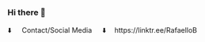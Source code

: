 ### Hi there 👋

<!--
**RafaelloB/RafaelloB** is a ✨ _special_ ✨ repository because its `README.md` (this file) appears on your GitHub profile.

Here are some ideas to get you started:

- 🔭 I’m currently working on ...
- 🌱 I’m currently learning ...
- 👯 I’m looking to collaborate on ...
- 🤔 I’m looking for help with ...
- 💬 Ask me about ...
- 📫 How to reach me: ...
- 😄 Pronouns: ...
- ⚡ Fun fact: ...
-->


⬇️ ㅤ Contact/Social Media ㅤ ⬇️
 ㅤhttps://linktr.ee/RafaelloB
